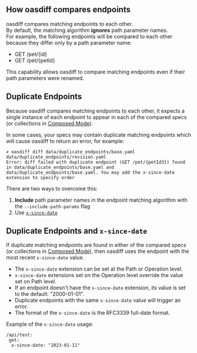 ## How oasdiff compares endpoints
oasdiff compares matching endpoints to each other.  
By default, the matching algorithm **ignores** path parameter names.  
For example, the following endpoints will be compared to each other because they differ only by a path parameter name:
- GET /pet/{id}
- GET /pet/{petId}

This capability allows oasdiff to compare matching endpoints even if their path parameters were renamed.

## Duplicate Endpoints
Because oasdiff compares matching endpoints to each other, it expects a single instance of each endpoint to appear in each of the compared specs (or collections in [Composed Mode](README.md#composed-mode)).

In some cases, your specs may contain duplicate matching endpoints which will cause oasdiff to return an error, for example:
```
✗ oasdiff diff data/duplicate_endpoints/base.yaml data/duplicate_endpoints/revision.yaml
Error: diff failed with duplicate endpoint (GET /pet/{petId3}) found in data/duplicate_endpoints/base.yaml and data/duplicate_endpoints/base.yaml. You may add the x-since-date extension to specify order
```

There are two ways to overcome this:
1. **Include** path parameter names in the endpoint matching algorithm with the `--include-path-params` flag
2. Use [`x-since-date`](#duplicate-endpoints-and-x-since-date)

## Duplicate Endpoints and `x-since-date`
If duplicate matching endpoints are found in either of the compared specs (or collections in [Composed Mode](README.md#composed-mode)), then oasdiff uses the endpoint with the most recent `x-since-date` value.

- The `x-since-date` extension can be set at the Path or Operation level.
- `x-since-date` extensions set on the Operation level override the value set on Path level.
- If an endpoint doesn't have the `x-since-date` extension, its value is set to the default: "2000-01-01".
- Duplicate endpoints with the same `x-since-date` value will trigger an error.
- The format of the `x-since-date` is the RFC3339 full-date format.

Example of the `x-since-date` usage:
   ```
   /api/test:
    get:
     x-since-date: "2023-01-11"
   ```

